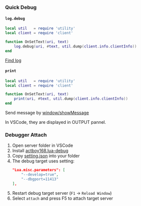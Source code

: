 ### Quick Debug

#### `log.debug`
```lua
local util   = require 'utility'
local client = require 'client'

function OnSetText(uri, text)
    log.debug(uri, #text, util.dump(client.info.clientInfo))
end

```

[Find log](https://github.com/sumneko/lua-language-server/wiki/Default-log-path)

#### `print`
```lua
local util   = require 'utility'
local client = require 'client'

function OnSetText(uri, text)
    print(uri, #text, util.dump(client.info.clientInfo))
end
```

Send message by [window/showMessage](https://microsoft.github.io/language-server-protocol/specifications/specification-3-17/#window_showMessage)

In VSCode, they are displayed in OUTPUT pannel.

### Debugger Attach

1. Open server folder in VSCode
2. Install [actboy168.lua-debug](https://marketplace.visualstudio.com/items?itemName=actboy168.lua-debug)
3. Copy [setting.json](https://github.com/sumneko/lua-language-server/blob/master/.vscode/launch.json) into your folder
4. The debug target uses setting:
    ```json
    "Lua.misc.parameters": [
        "--develop=true",
        "--dbgport=11413"
    ],
    ```
5. Restart debug target server (`F1` -> `Reload Window`)
6. Select `attach` and press F5 to attach target server